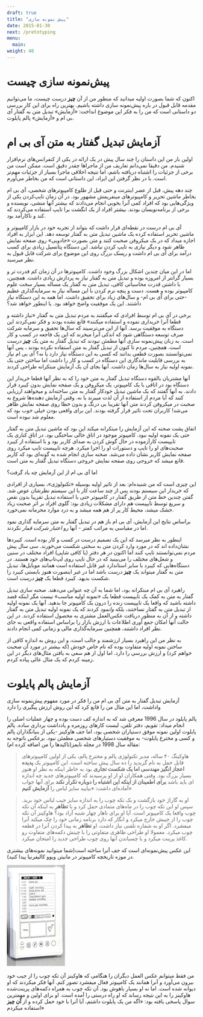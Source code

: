 ```yaml
---
draft: true
title: "پیش نمونه سازی"
date: 2015-01-30
next: /pretotyping
menu:
  main:
weight: 40
---
```

# پیش‌نمونه سازی چیست

اکنون که شما بصورت اولیه میدانید که منظور من از آن **چیز** _درست_ چیست، ما می‌توانیم مقدمه قابل قبول در باره پیش‌نمونه سازی داشته باشیم. بهترین راه برای این کار بررسی دو داستانی است که من را به فکر این موضوع انداخت: «آزمایش» تبدیل متن به گفتار آی بی ام و «آزمایش» پالم پایلوت.

# آزمایش تبدیل گفتار به متن آی بی ام

اولین بار من این داستان را چند سال پیش در یک ارائه در یکی از کنفرانس‌های نرم‌افزار شنیدم. من دقیقا نمی‌دانم تعاریف من از ماجراها چقدر دقیق است. ممکن است من برخی از جزئیات را اشتباه دریافته باشم، اما نتیجه اخلاقی ماجرا بسیار از جزئیات مهم‌تر است. با در نظر گرفتن این ایراد، این داستانی است که من بخاطر می‌آورم.

چند دهه پیش، قبل از عصر اینترنت و حتی قبل از طلوع کامپیوترهای شخصی، آی بی ام بخاطر ماشین تحریر و کامپیوترهای مینفریمش مشهور بود. در آن زمان تایپ‌کردن یکی از ویژگی‌هایی بود که افراد کمی آنرا بخوبی انجام می‌دادند که بیشتر آنها منشی، نویسنده و برخی از برنامه‌نویسان بودند. بیشتر افراد از یک انگشت برا تایپ استفاده می‌کردند که کند و ناکارآمد بود.

آی بی ام درست در نقطه‌ای قرار داشت که بتواند از تجربه خود در بازار کامپیوتر و ماشین تحریر استفاده کرده یک ماشین تبدیل متن به گفتار توسعه دهد. این ابزار به افراد اجازه میداد که در یک میکروفن صحبت کنند و متن بصورت «جادویی» روی صفحه نمایش ظاهر شود و دیگر نیازی به تایپ کردن نباشد. این دستگاه پتانسیل زیادی برای کسب درآمد برای آی بی ام داشت و _ریسک بزرگ_ روی این موضوع برای شرکت قابل قبول به نظر میرسید. 

اما در این میان چندین اشکال بزرگ وجود داشت. کامپیوترها در آن زمان کم قدرت تر و بسیار گرانتر از امروزه بوده و تبدیل متن به گفتار نیاز به پردازش زیادی داشت. همچنین، با داشتن قدرت محاسباتی کافی، تبدیل متن به گفتار یک مساله بسیار سخت علوم کامپیوتر بوده و هست. دست و پنچه نرم کردن با این مساله نیاز به سرمایه‌گذاری عظیم -حتی برای آی بی ام- و سال‌های زیاد برای تحقیق داشت. اما همه به این دستگاه نیاز داشتند. این یک موفقیت واضح خواهد بود. یا اینطور خواهد شد؟

برخی در آی بی ام توسط افرادی که میگفتند به مردم تبدیل متن به گفتار «نیاز داشته و قطعا آنرا خریداری نموده و استفاده میکنند» قانع نشده بودند و فکر نمی‌کردند این دستگاه به موفقیت برسد. آنها از این می‌ترسیند که سال‌ها تحقیق و سرمایه شرکت صرف توسعه دستگاهی شود که اندکی آنرا میخرند که این یک فاجعه در کسب و کار است. به زبان پیش‌نمونه سازی آنها مطمئن نبودند که تبدیل گفتار به متن یک **چیز** _درست_ است. همچنین، مردم تا کنون از تبدیل گفتار به متن استفاده نکرده بودند ، پس آنها نمی‌توانستند بصورت قطعی بدانند که کسی به این دستگاه نیاز دارد یا نه؟ آی بی ام نیاز به بررسی قابلیت ماندگاری این دستگاه در کسب و کار را داشت اما ساختن حتی یک نمونه اولیه نیاز به سال‌ها زمان داشت. آنها بجای آن یک آزمایش مبتکرانه طراحی کردند.

آنها مشتریان بالقوه دستگاه تبدیل گفتار به متن خود را که به نظر آنها قطعا خریدار این دستگاه بود در اتاقی با یک کامپیوتر، یک میکروفن و یک صفحه نمایش بدون کیبرد قرار دادند. به آنها گفتند که یک ماشین تبدیل خودکار گفتار به متن ساخته‌اند و میخواهند ارزیابی کنند که آیا مردم از استفاده از آن لذت میبرند یا نه. وقتی آزمایش دهنده‌ها شروع به صحبت در میکروفن کردند متن آنها تقریبا بی درنگ و بدون خطا روی صفحه نمایش ظاهر می‌شد! کاربران تحت تاثیر قرار گرفته بودند. این برای واقعی بودن خیلی خوب بود که معلوم شد نبوده است.

اتفاق پشت صحنه که این آزمایش را مبتکرانه میکند این بود که ماشین تبدیل متن به گفتار حتی یک نمونه اولیه نبود. کامپیوتر موجود در اتاق خالی ساختگی بود. در اتاق کناری یک تایپیست کارآزموده در حال گوش کردن به صدای کاربر بود و با استفاده از کیبرد صحبت‌های او را تایپ و دستورات او را اجرا میکرد. هرچه تایپیست تایپ میکرد روی صفحه نمایش کاربر نشان داده می‌شد. صحنه سازی انجام شده به گونه‌ای بود که کاربر قانع میشد که خروجی روی صفحه نمایش خروجی دستگاه تبدیل گفتار به متن است. 

اما آی بی ام از این آزمایش چه یاد گرفت؟

این چیزی است که من شنیده‌ام: بعد از تاثیر اولیه بوسیله «تکنولوژی»، بسیاری از افرادی که خریدار این سیستم بودند پس از چند ساعت کار با این سیستم نظرشان عوض شد. گفتن چندین خط متن از طریق گفتار در کامپیوتر حتی با استفاده تبدیل تقریبا بدون نقص و سریع توسط تایپیست هم دارای مشکلات زیادی بود: گلوی افراد بر اثر صحبت زیاد خشک میشد، محیط کار پر از هم همه میشد و به درد موارد محرمانه نمی‌خورد.

براساس نتایج این آزمایش، آی بی ام باز هم در تبدیل گفتار به متن سرمایه گذاری نمود اما در مقیاسی به مراتب کمتر - آنها رو _اعتبار شرکت قمار_ نکردند.

اینطور به نظر میرسد که این یک تصمیم درست در کسب و کار بوده است. کیبردها نشان‌داده اند که در مورد وارد کردن متن به سختی شکست می‌خورند. سی سال پیش مردم نمی‌توانستند تایپ کنند اما اکنون در هر دفتر (یا کافی شاپی) افراد مختلف در سنین و شغل‌های مختلف را می‌بینید که در حال تایپ روی لپ‌تاپ‌های خود هستند. در دستگاه‌هایی که کیبرد با سایز استاندارد غیر قابل استفاده است همانند موبایل‌ها، تبدیل متن به گفتار میتواند یک **چیز** _درست_ باشد اما در غیر اینصورت هنوز بایستی کیبرد را شکست بدیهد. کیبرد قطعا یک **چیز** _درست_ است.

راهبرد آی بی ام مبتکرانه بود، اما شما به آن چه عنوانی می‌دهند. صحنه سازی تبدیل گفتار به متن به کمک یک تایپیست قطعا یک «نمونه اولیه مناسب» نیست مگر اینکه قصد داشته باشید که واقعا یک تایپیست زنده را درون یک کامپیوتر جا بدهید. آنها یک نمونه اولیه از تبدیل متن به گفتار نساختند، بلکه _وانمود_ کردند که یک نمونه اولیه تبدیل متن به گفتار داشته و از آن به منظور دریافت عکس‌العمل مشتری به محصول استفاده کردند. در این حالت آنها امکان جمع آوری اطلاعات با ارزش بازار را براساس استفاده واقعی به جای نظر افراد داشتند، همچنین سرمایه‌گذاری مالی و زمانی کمی انجام دادند.

به نظر من این راهبرد بسیار ارزشمند و جالب است، و این روش به اندازه کافی از ساختن نمونه اولیه متفاوت بوده که نام خاص خودش (که بیشتر در مورد آن صحبت خواهم کرد) و ارزش بررسی را دارد. اما اول از هم سعی به یافتن مثال‌های دیگر در این زمینه کردم که یک مثال عالی پیاده کردم.

# آزمایش پالم پایلوت

آزمایش تبدیل گفتار به متن آی بی ام من را فکر در مورد مفهوم پیش‌نمونه سازی واداشت، اما این مثال من را قانع کرد که این روش ارزش پیگیری را دارد

پالم پایلود در سال 1996 معرفی شد که به اندازه کف دست بوده و چهار عملیات اصلی را انجام میداد: تقویم، دفتر تلفن، لیست کارهای روزمره و یادداشت برداری ساده. پالم پایلوت اولین نمونه موفق دستیاران شخصی بود، اما جف هاوکینز -یکی از بنیانگذاران پالم و کسی و مخترع پایلوت- به موفقیت دستیارهای شخصی مطمئن نبود. برعکس باتوجه به مقاله سال 1998 در مجله تایمز(تاکیدها را من اضافه کرده ام):

> هاوکینگ ۴۰ ساله، مدیر تکنولوژی پالم و مخترع پالم، یکی از اولین کامپیوترهای قابل حمل به نام گریدپد را ده سال پیش ساخته است. این کامپیوتر یک **پدیده اعجاز انگیز مهندسی اما یک شکست تجاری** بود به خاطر اینکه به نظر او هنوز بسیار بزرگ بود. وقتی همکاران او از او پرسیدند که کامپیوترهای جدید چه اندازه ای باید باشد **برای اطمینان از اینکه این اشتباه را دوباره تکرار نکند**  برای آنها جواب آماده‌ای داشت: «بیایید سایز لباس را **آزمایش کنیم**»

> او به گاراژ خود بازگشت و یک تکه چوب را به اندازه سایز جیب لباس خود برید. سپس او این تکه چوب را در ماه‌های متمادی حمل کرد و با **تظاهر** به اینکه آن تکه چوب واقعا یک کامپیوتر است. آیا او برای ناهار چهار شنبه آزاد بود؟ هاوکینز آن تکه چوب را از جیبش خارج میکرد و انگار که دارد برنامه زمانی خود را چک میکند آنرا میفشرد. اگر او به شماره تلفنی نیاز داشت، او **تظاهر** به پیدا کردن آنرا در قطعه چوب میکرد. معمولا او طراحی ظاهری متفاوتی را با چینش دکمه‌های متفاوت رو کاغذ پرینت میکرد و با چسباندن آنها روی چوب طراحی جدید را امتحان میکرد.

این عکس پیش‌نمونه‌ای است که جف آنرا ساخته است(شما میتوانید نمونه‌های بیشتری در موزه تاریخچه کامپیوتر در مانیتن ویوو کالیفرنیا پیدا کنید).

![پیش نمونه پالم پایلود](palmpilot.png)

من فقط میتوانم عکس العمل دیگران را هنگامی که هاوکینز آن تکه چوب را از جیب خود بیرون می‌آورد و آنرا همانند یک کامپیوتر فعال میفشرد تصور کنم. آنها فکر میکردند که او دیوانه شده است. اما نه او بسیار باهوش بود. آن تکه چوب به همراه دکمه‌های پرینت‌شده هاوکینز را به این نتیجه رساند که او راه درستی را آمده است. او برای اولین و مهمترین سوال پاسخی یافته بود: «اگه من یک پایلوت داشتم، آیا آنرا با خود حمل کرده و از **آن چیز** استفاده میکردم»
